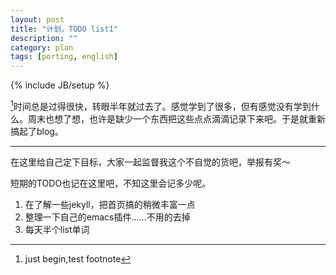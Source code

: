 ```yaml
---
layout: post
title: "计划，TODO list1"
description: ""
category: plan
tags: [porting, english]
---
```

{% include JB/setup %}

[^1]时间总是过得很快，转眼半年就过去了。感觉学到了很多，但有感觉没有学到什么。周末也想了想，也许是缺少一个东西把这些点点滴滴记录下来吧。于是就重新搞起了blog。

* * * * *
在这里给自己定下目标，大家一起监督我这个不自觉的货吧，举报有奖～

短期的TODO也记在这里吧，不知这里会记多少呢。

1. 在了解一些jekyll，把首页搞的稍微丰富一点
2. 整理一下自己的emacs插件……不用的去掉
3. 每天半个list单词

[^1]: just begin,test footnote 
